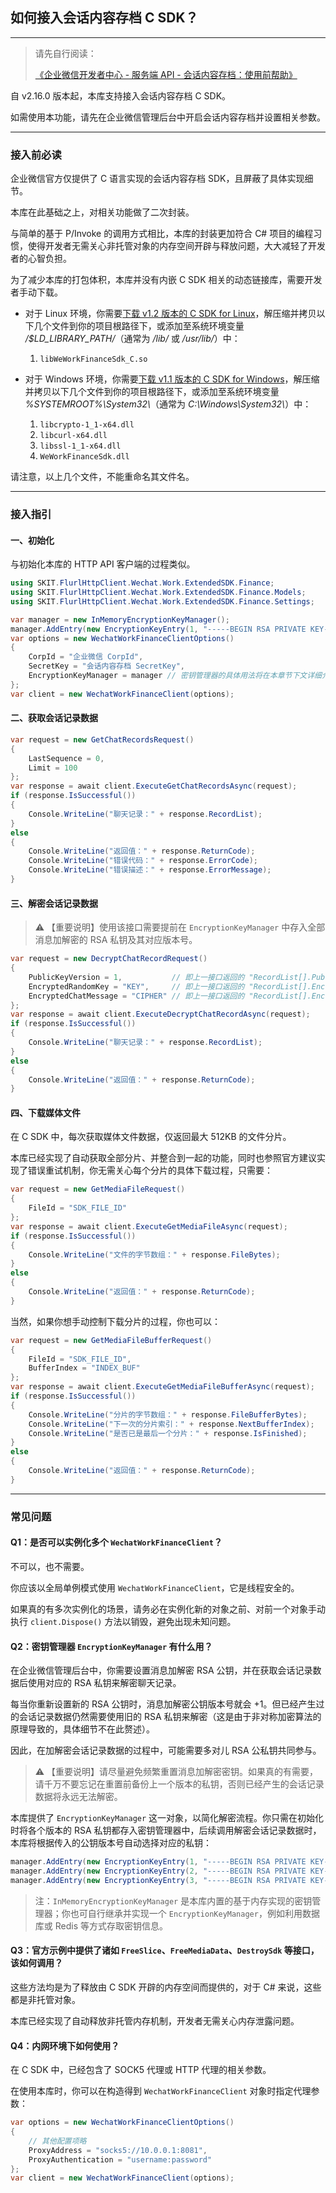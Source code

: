 ﻿## 如何接入会话内容存档 C SDK？

---

> 请先自行阅读：
>
> [《企业微信开发者中心 - 服务端 API - 会话内容存档：使用前帮助》](https://developer.work.weixin.qq.com/document/path/91361)

自 v2.16.0 版本起，本库支持接入会话内容存档 C SDK。

如需使用本功能，请先在企业微信管理后台中开启会话内容存档并设置相关参数。

---

### 接入前必读

企业微信官方仅提供了 C 语言实现的会话内容存档 SDK，且屏蔽了具体实现细节。

本库在此基础之上，对相关功能做了二次封装。

与简单的基于 P/Invoke 的调用方式相比，本库的封装更加符合 C# 项目的编程习惯，使得开发者无需关心非托管对象的内存空间开辟与释放问题，大大减轻了开发者的心智负担。

为了减少本库的打包体积，本库并没有内嵌 C SDK 相关的动态链接库，需要开发者手动下载。

-   对于 Linux 环境，你需要[下载 v1.2 版本的 C SDK for Linux](https://developer.work.weixin.qq.com/document/path/91774)，解压缩并拷贝以下几个文件到你的项目根路径下，或添加至系统环境变量 _/$LD_LIBRARY_PATH/_（通常为 _/lib/_ 或 _/usr/lib/_）中：

    1. `libWeWorkFinanceSdk_C.so`

-   对于 Windows 环境，你需要[下载 v1.1 版本的 C SDK for Windows](https://developer.work.weixin.qq.com/document/path/91774)，解压缩并拷贝以下几个文件到你的项目根路径下，或添加至系统环境变量 _%SYSTEMROOT%\System32\\_（通常为 _C:\Windows\System32\\_）中：

    1. `libcrypto-1_1-x64.dll`
    2. `libcurl-x64.dll`
    3. `libssl-1_1-x64.dll`
    4. `WeWorkFinanceSdk.dll`

请注意，以上几个文件，不能重命名其文件名。

---

### 接入指引

#### 一、初始化

与初始化本库的 HTTP API 客户端的过程类似。

```csharp
using SKIT.FlurlHttpClient.Wechat.Work.ExtendedSDK.Finance;
using SKIT.FlurlHttpClient.Wechat.Work.ExtendedSDK.Finance.Models;
using SKIT.FlurlHttpClient.Wechat.Work.ExtendedSDK.Finance.Settings;

var manager = new InMemoryEncryptionKeyManager();
manager.AddEntry(new EncryptionKeyEntry(1, "-----BEGIN RSA PRIVATE KEY----- 消息加解密私钥 PKCS#1 PEM 内容 -----END RSA PRIVATE KEY-----"));
var options = new WechatWorkFinanceClientOptions()
{
    CorpId = "企业微信 CorpId",
    SecretKey = "会话内容存档 SecretKey",
    EncryptionKeyManager = manager // 密钥管理器的具体用法将在本章节下文详细介绍
};
var client = new WechatWorkFinanceClient(options);
```

#### 二、获取会话记录数据

```csharp
var request = new GetChatRecordsRequest()
{
    LastSequence = 0,
    Limit = 100
};
var response = await client.ExecuteGetChatRecordsAsync(request);
if (response.IsSuccessful())
{
    Console.WriteLine("聊天记录：" + response.RecordList);
}
else
{
    Console.WriteLine("返回值：" + response.ReturnCode);
    Console.WriteLine("错误代码：" + response.ErrorCode);
    Console.WriteLine("错误描述：" + response.ErrorMessage);
}
```

#### 三、解密会话记录数据

> ⚠️ 【重要说明】使用该接口需要提前在 `EncryptionKeyManager` 中存入全部消息加解密的 RSA 私钥及其对应版本号。

```csharp
var request = new DecryptChatRecordRequest()
{
    PublicKeyVersion = 1,           // 即上一接口返回的 "RecordList[].PublicKeyVersion" 字段
    EncryptedRandomKey = "KEY",     // 即上一接口返回的 "RecordList[].EncryptedRandomKey" 字段
    EncryptedChatMessage = "CIPHER" // 即上一接口返回的 "RecordList[].EncryptedChatMessage" 字段
};
var response = await client.ExecuteDecryptChatRecordAsync(request);
if (response.IsSuccessful())
{
    Console.WriteLine("聊天记录：" + response.RecordList);
}
else
{
    Console.WriteLine("返回值：" + response.ReturnCode);
}
```

#### 四、下载媒体文件

在 C SDK 中，每次获取媒体文件数据，仅返回最大 512KB 的文件分片。

本库已经实现了自动获取全部分片、并整合到一起的功能，同时也参照官方建议实现了错误重试机制，你无需关心每个分片的具体下载过程，只需要：

```csharp
var request = new GetMediaFileRequest()
{
    FileId = "SDK_FILE_ID"
};
var response = await client.ExecuteGetMediaFileAsync(request);
if (response.IsSuccessful())
{
    Console.WriteLine("文件的字节数组：" + response.FileBytes);
}
else
{
    Console.WriteLine("返回值：" + response.ReturnCode);
}
```

当然，如果你想手动控制下载分片的过程，你也可以：

```csharp
var request = new GetMediaFileBufferRequest()
{
    FileId = "SDK_FILE_ID",
    BufferIndex = "INDEX_BUF"
};
var response = await client.ExecuteGetMediaFileBufferAsync(request);
if (response.IsSuccessful())
{
    Console.WriteLine("分片的字节数组：" + response.FileBufferBytes);
    Console.WriteLine("下一次的分片索引：" + response.NextBufferIndex);
    Console.WriteLine("是否已是最后一个分片：" + response.IsFinished);
}
else
{
    Console.WriteLine("返回值：" + response.ReturnCode);
}
```

---

### 常见问题

#### **Q1：是否可以实例化多个 `WechatWorkFinanceClient`？**

不可以，也不需要。

你应该以全局单例模式使用 `WechatWorkFinanceClient`，它是线程安全的。

如果真的有多次实例化的场景，请务必在实例化新的对象之前、对前一个对象手动执行 `client.Dispose()` 方法以销毁，避免出现未知问题。

#### **Q2：密钥管理器 `EncryptionKeyManager` 有什么用？**

在企业微信管理后台中，你需要设置消息加解密 RSA 公钥，并在获取会话记录数据后使用对应的 RSA 私钥来解密聊天记录。

每当你重新设置新的 RSA 公钥时，消息加解密公钥版本号就会 +1。但已经产生过的会话记录数据仍然需要使用旧的 RSA 私钥来解密（这是由于非对称加密算法的原理导致的，具体细节不在此赘述）。

因此，在加解密会话记录数据的过程中，可能需要多对儿 RSA 公私钥共同参与。

> ⚠️ 【重要说明】请尽量避免频繁重置消息加解密密钥。如果真的有需要，请千万不要忘记在重置前备份上一个版本的私钥，否则已经产生的会话记录数据将永远无法解密。

本库提供了 `EncryptionKeyManager` 这一对象，以简化解密流程。你只需在初始化时将各个版本的 RSA 私钥都存入密钥管理器中，后续调用解密会话记录数据时，本库将根据传入的公钥版本号自动选择对应的私钥：

```csharp
manager.AddEntry(new EncryptionKeyEntry(1, "-----BEGIN RSA PRIVATE KEY----- 私钥版本 1 -----END RSA PRIVATE KEY-----"));
manager.AddEntry(new EncryptionKeyEntry(2, "-----BEGIN RSA PRIVATE KEY----- 私钥版本 2 -----END RSA PRIVATE KEY-----"));
manager.AddEntry(new EncryptionKeyEntry(3, "-----BEGIN RSA PRIVATE KEY----- 私钥版本 3 -----END RSA PRIVATE KEY-----"));
```

> 注：`InMemoryEncryptionKeyManager` 是本库内置的基于内存实现的密钥管理器；你也可自行继承并实现一个 `EncryptionKeyManager`，例如利用数据库或 Redis 等方式存取密钥信息。

#### **Q3：官方示例中提供了诸如 `FreeSlice`、`FreeMediaData`、`DestroySdk` 等接口，该如何调用？**

这些方法均是为了释放由 C SDK 开辟的内存空间而提供的，对于 C# 来说，这些都是非托管对象。

本库已经实现了自动释放非托管内存机制，开发者无需关心内存泄露问题。

#### **Q4：内网环境下如何使用？**

在 C SDK 中，已经包含了 SOCK5 代理或 HTTP 代理的相关参数。

在使用本库时，你可以在构造得到 `WechatWorkFinanceClient` 对象时指定代理参数：

```csharp
var options = new WechatWorkFinanceClientOptions()
{
    // 其他配置项略
    ProxyAddress = "socks5://10.0.0.1:8081",
    ProxyAuthentication = "username:password"
};
var client = new WechatWorkFinanceClient(options);
```

